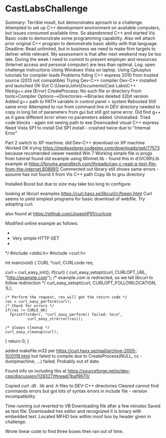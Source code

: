 # CastLabsChallenge

Summary: Terrible result, but demonstrates aproach to a challenge. Attempted to set up C++ development environment on available computers, but issues consumed available time. So abandonned C++ and started Vis Basic code to demonstrate some programming capability. Also will attach prior original C++ program to demonstrate basic ability with that language.
Deadline: Read unlimited, but in business we need to make firm targets to deliver while relevant. My assessment is that after next weekend may be too late. During the week I need to commit to present employer and resources (Internet access and personal computer) are less than optimal.
Log:
open challenge instructions
Using Windows Vista on laptop.
Using Cplusplus tutorials for compiler leads
Problems fiding C++ express 2010 from trusted source (2013 not compatible)
Trying Dev-C++ compiler
Dev-C++ installed and launched OK
Got C:\Users\John\Documents\Cast Labs\C++ files\g++.exe	[Error] CreateProcess: No such file or directory
From tools>Compiler Options-->Directories-->Binaries  deleted 32bit version
Added g++ path to PATH variable in control panel > system
Rebooted
Still same error
Attempted to run from command line in DEV directory
needed to copy in long list of parameters from gui but still got same error.
Did find g++ as it gave different error when no parameters added.
Uninstalled.
Tried code blocks - again not seeing path to exe
Downoaded visual C++ express
Need Vista SP1 to install
Did SP1 install - crashed twice due to "Internal Error"

Part 2  switch to XP machine.
did Dev-C++ download on XP machine
Worked OK
trying https://mp4explorer.codeplex.com/downloads/get/77573 because recomended viewer needed Win 7
Working simple file io progs from tutorial
found old example using Wininet.lib - found this in d:\VC98\Lib
example at https://forums.anandtech.com/threads/can-c-read-a-text-file-from-the-internet.808891/
Commented out library still shows same errors - assume has not found it from Vis C++ path
Copy lib to gnu directory

Installed Boost but due to size may take too long to configure.

looking at libcurl examples  https://curl.haxx.se/libcurl/c/fopen.html
Curl seems to yield simplest programs for basic download of webfile.
Try adopting curl.

also found at https://github.com/JosephP91/curlcpp

Modified online example as follows:
* <DESC>
 * Very simple HTTP GET
 * </DESC>
 */ 
#include <stdio.h>
#include <curl.h>
 
int main(void)
{
  CURL *curl;
  CURLcode res;
 
  curl = curl_easy_init();
  if(curl) {
    curl_easy_setopt(curl, CURLOPT_URL, "http://example.com");
    /* example.com is redirected, so we tell libcurl to follow redirection */ 
    curl_easy_setopt(curl, CURLOPT_FOLLOWLOCATION, 1L);
 
    /* Perform the request, res will get the return code */ 
    res = curl_easy_perform(curl);
    /* Check for errors */ 
    if(res != CURLE_OK)
      fprintf(stderr, "curl_easy_perform() failed: %s\n",
              curl_easy_strerror(res));
 
    /* always cleanup */ 
    curl_easy_cleanup(curl);
  }
  return 0;
}

added makefile.m32 per https://curl.haxx.se/mail/archive-2005-10/0119.html but failed to compile due to 
CreateProcess(NULL, cc -dumpmachine, ...) failed. Probably out of date.

Found info on including libs at 
https://sourceforge.net/p/dev-cpp/discussion/128327/thread/1baf9670/

Copied curl .dll . lib and .h files to DEV-C++ directories
Cleared cannot find commands errors but got lots of syntax errors in include file - version incompatibility.


Time running out reverted to VB
Downloading file after a few minutes
Saved as text file.
Downloaded hex editor and recognized it is binary with embedded text. 
Located MFHD box within moof box by header given in challenge.

Wrote linear code to find three boxes then ran out of time. 
